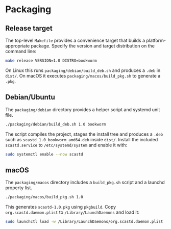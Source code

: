 # Packaging

## Release target

The top-level `Makefile` provides a convenience target that builds a
platform-appropriate package. Specify the version and target distribution on the command line:

```bash
make release VERSION=1.0 DISTRO=bookworm
```

On Linux this runs `packaging/debian/build_deb.sh` and produces a `.deb` in `dist/`.
On macOS it executes `packaging/macos/build_pkg.sh` to generate a `.pkg`.

## Debian/Ubuntu

The `packaging/debian` directory provides a helper script and systemd unit file.

```bash
./packaging/debian/build_deb.sh 1.0 bookworm
```

The script compiles the project, stages the install tree and produces a `.deb` such as `scastd_1.0_bookworm_amd64.deb` inside `dist/`.
Install the included `scastd.service` to `/etc/systemd/system` and enable it with:

```bash
sudo systemctl enable --now scastd
```

## macOS

The `packaging/macos` directory includes a `build_pkg.sh` script and a launchd property list.

```bash
./packaging/macos/build_pkg.sh 1.0
```

This generates `scastd-1.0.pkg` using `pkgbuild`.
Copy `org.scastd.daemon.plist` to `/Library/LaunchDaemons` and load it:

```bash
sudo launchctl load -w /Library/LaunchDaemons/org.scastd.daemon.plist
```

